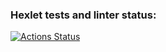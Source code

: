 ### Hexlet tests and linter status:
[![Actions Status](https://github.com/LesyaMe/frontend-project-44/actions/workflows/hexlet-check.yml/badge.svg)](https://github.com/LesyaMe/frontend-project-44/actions)